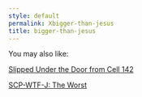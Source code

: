 ```yaml
---
style: default
permalink: Xbigger-than-jesus
title: bigger-than-jesus
---
```

You may also like:

[Slipped Under the Door from Cell 142](http://scp-wiki.net/slipped-under-the-door-from-cell-142)

[SCP-WTF-J: The Worst](http://scp-wiki.net/scp-wtf-j)

